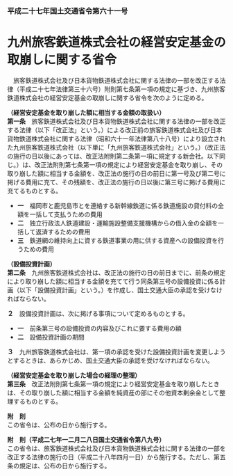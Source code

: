 ### 平成二十七年国土交通省令第六十一号  
# 九州旅客鉄道株式会社の経営安定基金の取崩しに関する省令  
　旅客鉄道株式会社及び日本貨物鉄道株式会社に関する法律の一部を改正する法律（平成二十七年法律第三十六号）附則第七条第一項の規定に基づき、九州旅客鉄道株式会社の経営安定基金の取崩しに関する省令を次のように定める。  
  
**（経営安定基金を取り崩した額に相当する金額の取扱い）**  
**第一条**　旅客鉄道株式会社及び日本貨物鉄道株式会社に関する法律の一部を改正する法律（以下「改正法」という。）による改正前の旅客鉄道株式会社及び日本貨物鉄道株式会社に関する法律（昭和六十一年法律第八十八号）により設立された九州旅客鉄道株式会社（以下単に「九州旅客鉄道株式会社」という。）（改正法の施行の日以後にあっては、改正法附則第二条第一項に規定する新会社。以下同じ。）は、改正法附則第七条第一項の規定により経営安定基金を取り崩し、その取り崩した額に相当する金額を、改正法の施行の日の前日に第一号及び第二号に掲げる費用に充て、その残額を、改正法の施行の日以後に第三号に掲げる費用に充てるものとする。  
* **一**　福岡市と鹿児島市とを連絡する新幹線鉄道に係る鉄道施設の貸付料の全額を一括して支払うための費用  
* **二**　独立行政法人鉄道建設・運輸施設整備支援機構からの借入金の全額を一括して返済するための費用  
* **三**　鉄道網の維持向上に資する鉄道事業の用に供する資産への設備投資を行うための費用  
  
**（設備投資計画）**  
**第二条**　九州旅客鉄道株式会社は、改正法の施行の日の前日までに、前条の規定により取り崩した額に相当する金額を充てて行う同条第三号の設備投資に係る計画（以下「設備投資計画」という。）を作成し、国土交通大臣の承認を受けなければならない。  
  
**２**　設備投資計画は、次に掲げる事項について定めるものとする。  
* **一**　前条第三号の設備投資の内容及びこれに要する費用の額  
* **二**　設備投資計画の期間  
  
**３**　九州旅客鉄道株式会社は、第一項の承認を受けた設備投資計画を変更しようとするときは、あらかじめ、国土交通大臣の承認を受けなければならない。  
  
**（経営安定基金を取り崩した場合の経理の整理）**  
**第三条**　改正法附則第七条第一項の規定により経営安定基金を取り崩したときは、その取り崩した額に相当する金額を純資産の部にその他資本剰余金として整理するものとする。  
  
**附　則**  
この省令は、公布の日から施行する。  
  
**附　則（平成二七年一二月二八日国土交通省令第八九号）**  
この省令は、旅客鉄道株式会社及び日本貨物鉄道株式会社に関する法律の一部を改正する法律の施行の日（平成二十八年四月一日）から施行する。ただし、第五条の規定は、公布の日から施行する。  
  
